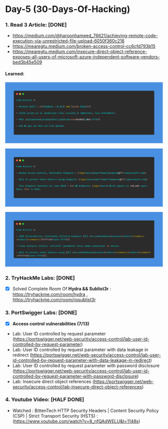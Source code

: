 # Day-5 (30-Days-Of-Hacking)

### 1. Read 3 Article: [DONE]

- https://medium.com/@haroonhameed_76621/achieving-remote-code-execution-via-unrestricted-file-upload-6050f360c218
- https://mearegtu.medium.com/broken-access-control-cc6cfd793b15
- https://mearegtu.medium.com/insecure-direct-object-reference-exposes-all-users-of-microsoft-azure-independent-software-vendors-bed3b45e509

#### Learned:


![Article_1](Day-5_Article-1.png)

![Article_2](Day-5_Article-2.png)

![Article_3](Day-5_Article-3.png)


### 2. TryHackMe Labs: [DONE]

 - [X] Solved Complete Room Of **Hydra && Sublist3r** : https://tryhackme.com/room/hydra , https://tryhackme.com/room/rpsublist3r
  
### 3. PortSwigger Labs: [DONE]

 - [X] **Access control vulnerabilities (7/13)**
 -  Lab: User ID controlled by request parameter  (https://portswigger.net/web-security/access-control/lab-user-id-controlled-by-request-parameter)
 -  Lab: User ID controlled by request parameter with data leakage in redirect  (https://portswigger.net/web-security/access-control/lab-user-id-controlled-by-request-parameter-with-data-leakage-in-redirect)
 -  Lab: User ID controlled by request parameter with password disclosure (https://portswigger.net/web-security/access-control/lab-user-id-controlled-by-request-parameter-with-password-disclosure)
 -  Lab: Insecure direct object references (https://portswigger.net/web-security/access-control/lab-insecure-direct-object-references)
  
### 4. Youtube Video: [HALF DONE]

 - Watched : BittenTech HTTP Security Headers | Content Security Policy (CSP) | Strict Transport Security (HSTS) : (https://www.youtube.com/watch?v=8_nfQAdWELU&t=1148s)
